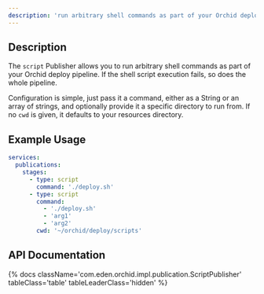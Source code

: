```yaml
---
description: 'run arbitrary shell commands as part of your Orchid deploy pipeline.'
---
```


## Description

The `script` Publisher allows you to run arbitrary shell commands as part of your Orchid deploy pipeline. If the shell
script execution fails, so does the whole pipeline. 

Configuration is simple, just pass it a command, either as a String or an array of strings, and optionally provide it
a specific directory to run from. If no `cwd` is given, it defaults to your resources directory.

## Example Usage

```yaml
services:
  publications: 
    stages: 
      - type: script
        command: './deploy.sh'
      - type: script 
        command:
          - './deploy.sh' 
          - 'arg1' 
          - 'arg2'
        cwd: '~/orchid/deploy/scripts'
```

## API Documentation

{% docs className='com.eden.orchid.impl.publication.ScriptPublisher' tableClass='table' tableLeaderClass='hidden' %}

